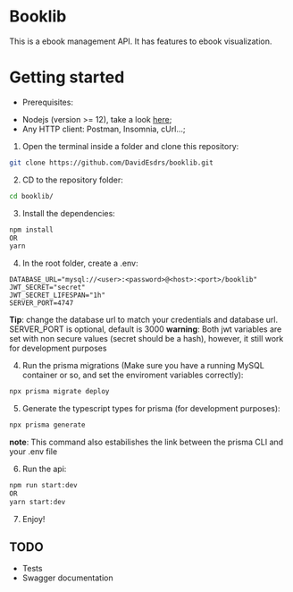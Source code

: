 # Booklib
This is a ebook management API. It has features to ebook visualization.

# Getting started
- Prerequisites:
* Nodejs (version >= 12), take a look [here](https://docs.nestjs.com/first-steps);
* Any HTTP client: Postman, Insomnia, cUrl...;

1. Open the terminal inside a folder and clone this repository:
```sh
git clone https://github.com/DavidEsdrs/booklib.git
```

2. CD to the repository folder:
```sh
cd booklib/
```

3. Install the dependencies:
```sh
npm install
OR
yarn
```

4. In the root folder, create a .env:
```env
DATABASE_URL="mysql://<user>:<password>@<host>:<port>/booklib"
JWT_SECRET="secret"
JWT_SECRET_LIFESPAN="1h"
SERVER_PORT=4747
```
**Tip**: change the database url to match your credentials and database url. SERVER_PORT is optional, default is 3000
**warning**: Both jwt variables are set with non secure values (secret should be a hash), however, it still work for development purposes

4. Run the prisma migrations (Make sure you have a running MySQL container or so, and set the enviroment variables correctly):
```sh
npx prisma migrate deploy
```

5. Generate the typescript types for prisma (for development purposes):
```sh
npx prisma generate
```
**note**: This command also estabilishes the link between the prisma CLI and your .env file

6. Run the api:
```sh
npm run start:dev
OR
yarn start:dev
```

7. Enjoy!

## TODO
- Tests
- Swagger documentation